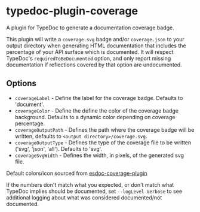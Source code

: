 # typedoc-plugin-coverage

A plugin for TypeDoc to generate a documentation coverage badge.

This plugin will write a `coverage.svg` badge and/or `coverage.json` to your output directory when generating HTML documentation that
includes the percentage of your API surface which is documented. It will respect TypeDoc's `requiredToBeDocumented` option,
and only report missing documentation if reflections covered by that option are undocumented.

## Options

- `coverageLabel` - Define the label for the coverage badge. Defaults to 'document'.
- `coverageColor` - Define the define the color of the coverage badge background. Defaults to a dynamic color depending on coverage percentage.
- `coverageOutputPath` - Defines the path where the coverage badge will be written, defaults to `<output directory>/coverage.svg`.
- `coverageOutputType` - Defines the type of the coverage file to be written ('svg', 'json', 'all'). Defaults to 'svg'.
- `coverageSvgWidth` - Defines the width, in pixels, of the generated svg file.

Default colors/icon sourced from [esdoc-coverage-plugin](https://github.com/esdoc/esdoc-plugins/tree/master/esdoc-coverage-plugin)

If the numbers don't match what you expected, or don't match what TypeDoc implies should be documented, set `--logLevel Verbose` to see
additional logging about what was considered documented/not documented.
